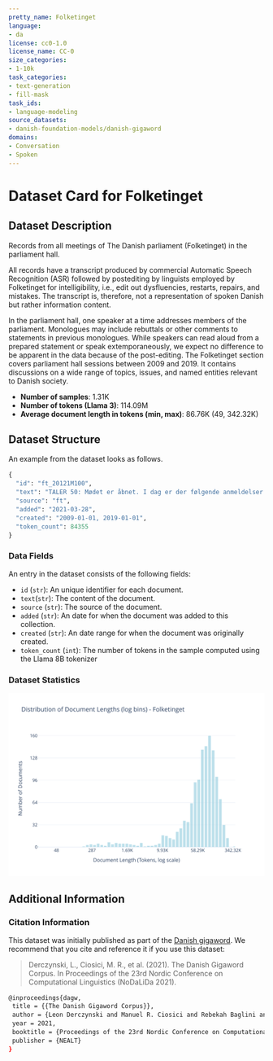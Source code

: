 ```yaml
---
pretty_name: Folketinget
language:
- da
license: cc0-1.0
license_name: CC-0
size_categories:
- 1-10k
task_categories:
- text-generation
- fill-mask
task_ids:
- language-modeling
source_datasets:
- danish-foundation-models/danish-gigaword
domains:
- Conversation
- Spoken
---
```


# Dataset Card for Folketinget

## Dataset Description

<!-- START-SHORT DESCRIPTION -->
Records from all meetings of The Danish parliament (Folketinget) in the parliament hall. 
<!-- END-SHORT DESCRIPTION -->


All records have a transcript produced by commercial Automatic Speech Recognition (ASR) followed by postediting by linguists employed by Folketinget for intelligibility, i.e., edit out dysfluencies, restarts, repairs, and mistakes. The transcript is, therefore, not a representation of spoken Danish but rather information content.

In the parliament hall, one speaker at a time addresses members of the parliament. Monologues may include rebuttals or other comments to statements in previous monologues. While speakers can read aloud from a prepared statement or speak extemporaneously, we expect no difference to be apparent in the data because of the post-editing. The Folketinget section covers parliament hall sessions between 2009 and 2019. It contains discussions on a wide range of topics, issues, and named entities relevant to Danish society.


<!-- START-DESC-STATS -->
- **Number of samples**: 1.31K
- **Number of tokens (Llama 3)**: 114.09M
- **Average document length in tokens (min, max)**: 86.76K (49, 342.32K)
<!-- END-DESC-STATS -->



## Dataset Structure
An example from the dataset looks as follows.


<!-- START-SAMPLE -->
```py
{
  "id": "ft_20121M100",
  "text": "TALER 50: Mødet er åbnet. I dag er der følgende anmeldelser: Ministeren for by, bolig og landdistrik[...]",
  "source": "ft",
  "added": "2021-03-28",
  "created": "2009-01-01, 2019-01-01",
  "token_count": 84355
}
```

### Data Fields

An entry in the dataset consists of the following fields:

- `id` (`str`): An unique identifier for each document.
- `text`(`str`): The content of the document.
- `source` (`str`): The source of the document.
- `added` (`str`): An date for when the document was added to this collection.
- `created` (`str`): An date range for when the document was originally created.
- `token_count` (`int`): The number of tokens in the sample computed using the Llama 8B tokenizer
<!-- END-SAMPLE -->


### Dataset Statistics

<!-- START-DATASET PLOTS -->
<p align="center">
<img src="./images/dist_document_length.svg" width="600" style="margin-right: 10px;" />
</p>
<!-- END-DATASET PLOTS -->


## Additional Information


### Citation Information

This dataset was initially published as part of the [Danish gigaword](https://huggingface.co/danish-foundation-models). We recommend that you cite and reference it if you use this dataset:

> Derczynski, L., Ciosici, M. R., et al. (2021). The Danish Gigaword Corpus. In Proceedings of the 23rd Nordic Conference on Computational Linguistics (NoDaLiDa 2021).

```bash
@inproceedings{dagw,
 title = {{The Danish Gigaword Corpus}},
 author = {Leon Derczynski and Manuel R. Ciosici and Rebekah Baglini and Morten H. Christiansen and Jacob Aarup Dalsgaard and Riccardo Fusaroli and Peter Juel Henrichsen and Rasmus Hvingelby and Andreas Kirkedal and Alex Speed Kjeldsen and Claus Ladefoged and Finn Årup Nielsen and Jens Madsen and Malte Lau Petersen and Jonathan Hvithamar Rystrøm and Daniel Varab},
 year = 2021,
 booktitle = {Proceedings of the 23rd Nordic Conference on Computational Linguistics},
 publisher = {NEALT}
}
```
